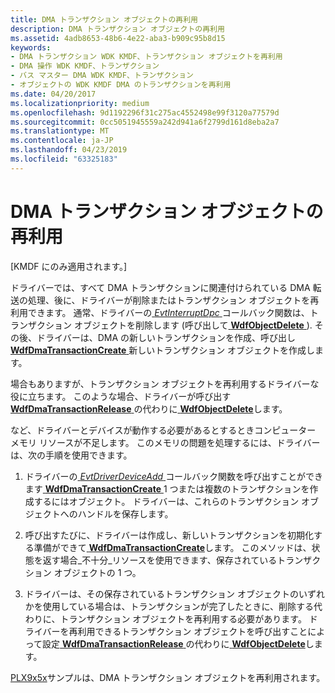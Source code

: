 ```yaml
---
title: DMA トランザクション オブジェクトの再利用
description: DMA トランザクション オブジェクトの再利用
ms.assetid: 4adb8653-48b6-4e22-aba3-b909c95b8d15
keywords:
- DMA トランザクション WDK KMDF、トランザクション オブジェクトを再利用
- DMA 操作 WDK KMDF、トランザクション
- バス マスター DMA WDK KMDF、トランザクション
- オブジェクトの WDK KMDF DMA のトランザクションを再利用
ms.date: 04/20/2017
ms.localizationpriority: medium
ms.openlocfilehash: 9d1192296f31c275ac4552498e99f3120a77579d
ms.sourcegitcommit: 0cc5051945559a242d941a6f2799d161d8eba2a7
ms.translationtype: MT
ms.contentlocale: ja-JP
ms.lasthandoff: 04/23/2019
ms.locfileid: "63325183"
---
```

# <a name="reusing-dma-transaction-objects"></a>DMA トランザクション オブジェクトの再利用


\[KMDF にのみ適用されます。\]




ドライバーでは、すべて DMA トランザクションに関連付けられている DMA 転送の処理、後に、ドライバーが削除またはトランザクション オブジェクトを再利用できます。 通常、ドライバーの[ *EvtInterruptDpc* ](https://msdn.microsoft.com/library/windows/hardware/ff541721)コールバック関数は、トランザクション オブジェクトを削除します (呼び出して[ **WdfObjectDelete** ](https://msdn.microsoft.com/library/windows/hardware/ff548734)). その後、ドライバーは、DMA の新しいトランザクションを作成、呼び出し[ **WdfDmaTransactionCreate** ](https://msdn.microsoft.com/library/windows/hardware/ff547027)新しいトランザクション オブジェクトを作成します。

場合もありますが、トランザクション オブジェクトを再利用するドライバーな役に立ちます。 このような場合、ドライバーが呼び出す[ **WdfDmaTransactionRelease** ](https://msdn.microsoft.com/library/windows/hardware/ff547114)の代わりに[ **WdfObjectDelete**](https://msdn.microsoft.com/library/windows/hardware/ff548734)します。

など、ドライバーとデバイスが動作する必要があるとするときコンピューター メモリ リソースが不足します。 このメモリの問題を処理するには、ドライバーは、次の手順を使用できます。

1.  ドライバーの[ *EvtDriverDeviceAdd* ](https://msdn.microsoft.com/library/windows/hardware/ff541693)コールバック関数を呼び出すことができます[ **WdfDmaTransactionCreate** ](https://msdn.microsoft.com/library/windows/hardware/ff547027) 1 つまたは複数のトランザクションを作成するにはオブジェクト。 ドライバーは、これらのトランザクション オブジェクトへのハンドルを保存します。

2.  呼び出すたびに、ドライバーは作成し、新しいトランザクションを初期化する準備ができて[ **WdfDmaTransactionCreate**](https://msdn.microsoft.com/library/windows/hardware/ff547027)します。 このメソッドは、状態を返す場合\_不十分\_リソースを使用できます、保存されているトランザクション オブジェクトの 1 つ。

3.  ドライバーは、その保存されているトランザクション オブジェクトのいずれかを使用している場合は、トランザクションが完了したときに、削除する代わりに、トランザクション オブジェクトを再利用する必要があります。 ドライバーを再利用できるトランザクション オブジェクトを呼び出すことによって設定[ **WdfDmaTransactionRelease** ](https://msdn.microsoft.com/library/windows/hardware/ff547114)の代わりに[ **WdfObjectDelete**](https://msdn.microsoft.com/library/windows/hardware/ff548734)します。

[PLX9x5x](sample-kmdf-drivers.md)サンプルは、DMA トランザクション オブジェクトを再利用されます。

 

 





